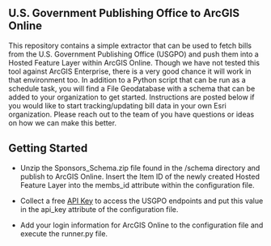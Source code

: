 ## U.S. Government Publishing Office to ArcGIS Online

This repository contains a simple extractor that can be used to fetch bills from the U.S. Government Publishing Office (USGPO)
and push them into a Hosted Feature Layer within ArcGIS Online. Though we have not tested this tool against ArcGIS 
Enterprise, there is a very good chance it will work in that environment too. In addition to a Python script that can 
be run as a schedule task, you will find a File Geodatabase with a schema that can be added to your organization to 
get started. Instructions are posted below if you would like to start tracking/updating bill data in your own 
Esri organization. Please reach out to the team of you have questions or ideas on how we can make this better. 

## Getting Started

* Unzip the Sponsors_Schema.zip file found in the /schema directory and publish to ArcGIS Online. Insert the Item ID
of the newly created Hosted Feature Layer into the membs_id attribute within the configuration file.

* Collect a free [API Key](https://api.data.gov/signup) to access the USGPO endpoints and put this value in the
api_key attribute of the configuration file.

* Add your login information for ArcGIS Online to the configuration file and execute the runner.py file.